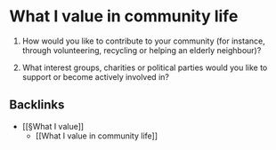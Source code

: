 # What I value in community life
1. How would you like to contribute to your community (for instance, through volunteering, recycling or helping an elderly neighbour)?

2. What interest groups, charities or political parties would you like to support or become actively involved in?

## Backlinks
* [[§What I value]]
	* [[What I value in community life]]

<!-- #Life -->

<!-- {BearID:9A2A0420-5CCC-45B2-A87D-56FB85F924D7-15756-0000130485044117} -->
